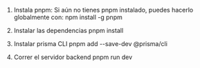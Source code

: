 1. Instala pnpm:
Si aún no tienes pnpm instalado, puedes hacerlo globalmente con:
npm install -g pnpm

2. Instalar las dependencias 
pnpm install

3. Instalar prisma CLI
pnpm add --save-dev @prisma/cli

3. Correr el servidor backend
pnpm run dev

